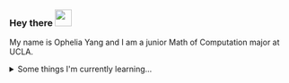 ### Hey there  <img src="https://raw.githubusercontent.com/MartinHeinz/MartinHeinz/master/wave.gif" width="30px">
My name is Ophelia Yang and I am a junior Math of Computation major at UCLA.


<details>
  <summary>Some things I'm currently learning...</summary>
  <br>
  <p><i>Siri play ME! by Taylor Swift ft. Brendon Urie 🎶</i><p>
  - Front end/full stack development
  - Computer vision and image registration
  - Brains!

  <br><br>
</details>


<!--
**opheliayzx/opheliayzx** is a ✨ _special_ ✨ repository because its `README.md` (this file) appears on your GitHub profile.

Here are some ideas to get you started:

- 🔭 I’m currently working on ...
- 🌱 I’m currently learning ...
- 👯 I’m looking to collaborate on ...
- 🤔 I’m looking for help with ...
- 💬 Ask me about ...
- 📫 How to reach me: ...
- 😄 Pronouns: ...
- ⚡ Fun fact: ...
-->
